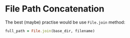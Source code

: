 # File Path Concatenation

The best (maybe) practise would be use `File.join` method:

```ruby
full_path = File.join(base_dir, filename)
```
